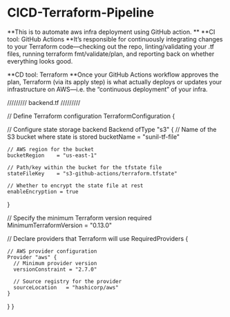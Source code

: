 # CICD-Terraform-Pipeline

**This is to automate aws infra deployment using GitHub action.
**
**CI tool: GitHub Actions
**It’s responsible for continuously integrating changes to your Terraform code—checking out the repo, linting/validating your .tf files, running terraform fmt/validate/plan, and reporting back on whether everything looks good.

**CD tool: Terraform
**Once your GitHub Actions workflow approves the plan, Terraform (via its apply step) is what actually deploys or updates your infrastructure on AWS—i.e. the “continuous deployment” of your infra.


/////////
backend.tf
/////////

// Define Terraform configuration
TerraformConfiguration {
  
  // Configure state storage backend
  Backend ofType "s3" {
    // Name of the S3 bucket where state is stored
    bucketName      = "sunil-tf-file"
    
    // AWS region for the bucket
    bucketRegion    = "us-east-1"
    
    // Path/key within the bucket for the tfstate file
    stateFileKey    = "s3-github-actions/terraform.tfstate"
    
    // Whether to encrypt the state file at rest
    enableEncryption = true
  }

  // Specify the minimum Terraform version required
  MinimumTerraformVersion = "0.13.0"

  // Declare providers that Terraform will use
  RequiredProviders {
    
    // AWS provider configuration
    Provider "aws" {
      // Minimum provider version
      versionConstraint = "2.7.0"
      
      // Source registry for the provider
      sourceLocation   = "hashicorp/aws"
    }
  }
}
